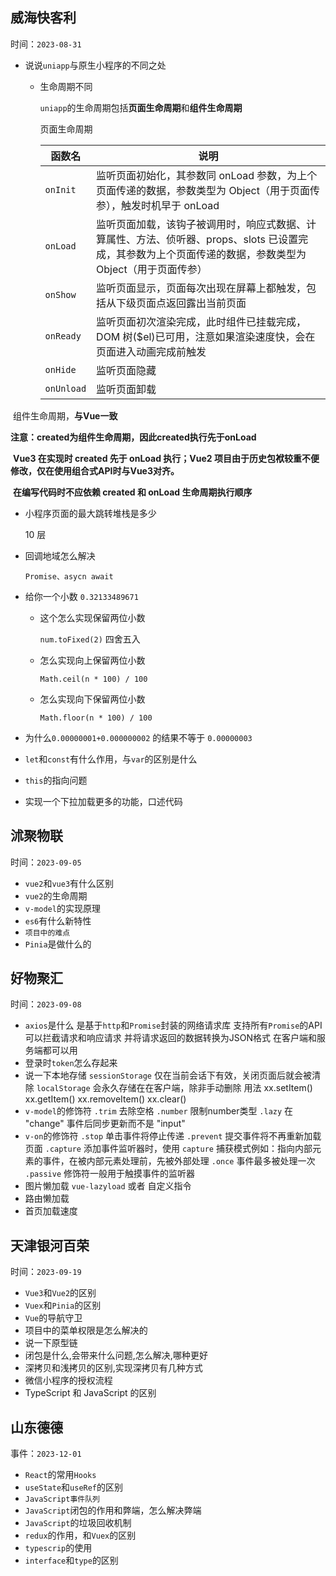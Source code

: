 ## 威海快客利

时间：`2023-08-31`

* 说说`uniapp`与原生小程序的不同之处

  * 生命周期不同

    `uniapp`的生命周期包括**页面生命周期**和**组件生命周期**

    页面生命周期
    
    | 函数名     | 说明                                                         |
    | ---------- | ------------------------------------------------------------ |
    | `onInit`   | 监听页面初始化，其参数同 onLoad 参数，为上个页面传递的数据，参数类型为 Object（用于页面传参），触发时机早于 onLoad |
    | `onLoad`   | 监听页面加载，该钩子被调用时，响应式数据、计算属性、方法、侦听器、props、slots 已设置完成，其参数为上个页面传递的数据，参数类型为 Object（用于页面传参） |
    | `onShow`   | 监听页面显示，页面每次出现在屏幕上都触发，包括从下级页面点返回露出当前页面 |
    | `onReady`  | 监听页面初次渲染完成，此时组件已挂载完成，DOM 树($el)已可用，注意如果渲染速度快，会在页面进入动画完成前触发 |
    | `onHide`   | 监听页面隐藏                                                 |
    | `onUnload` | 监听页面卸载                                                 |

​    		  组件生命周期，**与Vue一致**

​			 **注意：created为组件生命周期，因此created执行先于onLoad**

​			**Vue3 在实现时 created 先于 onLoad 执行；Vue2 项目由于历史包袱较重不便修改，仅在使用组合式API时与Vue3对齐。**


​			**在编写代码时不应依赖 created 和 onLoad 生命周期执行顺序**

* 小程序页面的最大跳转堆栈是多少

  10 层

* 回调地域怎么解决

  `Promise、asycn await`

* 给你一个小数 `0.32133489671`
  * 这个怎么实现保留两位小数

    `num.toFixed(2)` 四舍五入

  * 怎么实现向上保留两位小数

    `Math.ceil(n * 100) / 100`

  * 怎么实现向下保留两位小数

    `Math.floor(n * 100) / 100`

* 为什么`0.00000001+0.000000002` 的结果不等于 `0.00000003`


* `let`和`const`有什么作用，与`var`的区别是什么

* `this`的指向问题

* 实现一个下拉加载更多的功能，口述代码

## 沭聚物联

时间：`2023-09-05`

* `vue2`和`vue3`有什么区别
* `vue2`的生命周期
* `v-model`的实现原理
* `es6`有什么新特性
* `项目中的难点`
* `Pinia`是做什么的

## 好物聚汇

时间：`2023-09-08`

* `axios`是什么
  是基于`http`和`Promise`封装的网络请求库
  支持所有`Promise`的API
  可以拦截请求和响应请求
  并将请求返回的数据转换为JSON格式
  在客户端和服务端都可以用
* 登录时`token`怎么存起来
* 说一下本地存储
  `sessionStorage` 仅在当前会话下有效，关闭页面后就会被清除
  `localStorage` 会永久存储在在客户端，除非手动删除
  用法
    xx.setItem()
    xx.getItem()
    xx.removeItem()
    xx.clear()
* `v-model`的修饰符
  `.trim` 去除空格
  `.number` 限制number类型
  `.lazy` 在 "change" 事件后同步更新而不是 "input"
* `v-on`的修饰符
  `.stop` 单击事件将停止传递
  `.prevent` 提交事件将不再重新加载页面
  `.capture` 添加事件监听器时，使用 `capture` 捕获模式例如：指向内部元素的事件，在被内部元素处理前，先被外部处理
  `.once` 事件最多被处理一次
  `.passive` 修饰符一般用于触摸事件的监听器
* 图片懒加载
  `vue-lazyload` 或者 自定义指令
* 路由懒加载
* 首页加载速度

## 天津银河百荣

时间：`2023-09-19`

* `Vue3`和`Vue2`的区别
* `Vuex`和`Pinia`的区别
* `Vue`的导航守卫
* 项目中的菜单权限是怎么解决的
* 说一下原型链
* 闭包是什么,会带来什么问题,怎么解决,哪种更好
* 深拷贝和浅拷贝的区别,实现深拷贝有几种方式
* 微信小程序的授权流程
* TypeScript 和 JavaScript 的区别

## 山东德德

事件：`2023-12-01`

* `React`的常用`Hooks`
* `useState`和`useRef`的区别
* `JavaScript事件队列`
* `JavaScript`闭包的作用和弊端，怎么解决弊端
* `JavaScript`的垃圾回收机制
* `redux`的作用，和`Vuex`的区别
* `typescrip`的使用
* `interface`和`type`的区别